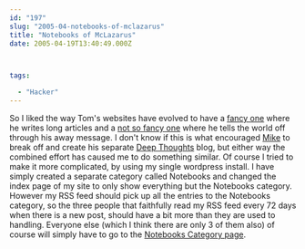 ```yaml
---
id: "197"
slug: "2005-04-notebooks-of-mclazarus"
title: "Notebooks of McLazarus"
date: 2005-04-19T13:40:49.000Z



tags:

  - "Hacker"
---
```

<div class="sqs-html-content">
  <p>So I liked the way Tom's websites have evolved to have a <a href="http://tom.mcallister.ws/">fancy one</a> where he writes long articles and a <a href="http://tom.mcallister.ws/away/">not so fancy one</a> where he tells the world off through his away message.  I don't know if this is what encouraged <a href="http://webcodefocus.com/">Mike</a> to break off and create his separate <a href="http://webcodefocus.com/deepthoughts/">Deep Thoughts</a> blog, but either way the combined effort has caused me to do something similar.
Of course I tried to make it more complicated, by using my single wordpress install.  I have simply created a separate category called Notebooks and changed the index page of my site to only show everything but the Notebooks category.  However my RSS feed should pick up all the entries to the Notebooks category, so the three people that faithfully read my RSS feed every 72 days when there is a new post, should have a bit more than they are used to handling.  Everyone else (which I think there are only 3 of them also) of course will simply have to go to the <a href="http://static.squarespace.com/static/500c727de4b0d820d6a42ad8/515f5893e4b0f7bed43ad1d5/515f59bee4b0f7bed43ae78c/1365203390547/?format=original">Notebooks Category page</a>. </p>
</div>
